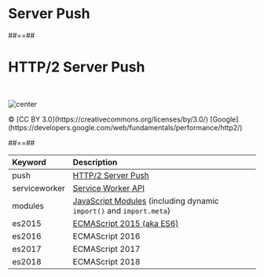 <!-- .slide: class="transition-white sfeir-bg-blue" -->

# Server Push

##==##

# HTTP/2 Server Push

<br>

![center](./assets/images/PRPL/push01.svg)

<p class="copyright">
© [CC BY 3.0](https://creativecommons.org/licenses/by/3.0/) [Google](https://developers.google.com/web/fundamentals/performance/http2/)
</p>

##==##

| Keyword       | Description                                                                                                                  |
| :------------ | :--------------------------------------------------------------------------------------------------------------------------- |
| push          | [HTTP/2 Server Push](https://developers.google.com/web/fundamentals/performance/http2/#server-push)                          |
| serviceworker | [Service Worker API](https://developers.google.com/web/fundamentals/getting-started/primers/service-workers)                 |
| modules       | [JavaScript Modules](https://www.chromestatus.com/feature/5365692190687232) (including dynamic `import()` and `import.meta`) |
| es2015        | [ECMAScript 2015 (aka ES6)](https://developers.google.com/web/shows/ttt/series-2/es2015)                                     |
| es2016        | ECMAScript 2016                                                                                                              |
| es2017        | ECMAScript 2017                                                                                                              |
| es2018        | ECMAScript 2018                                                                                                              |
